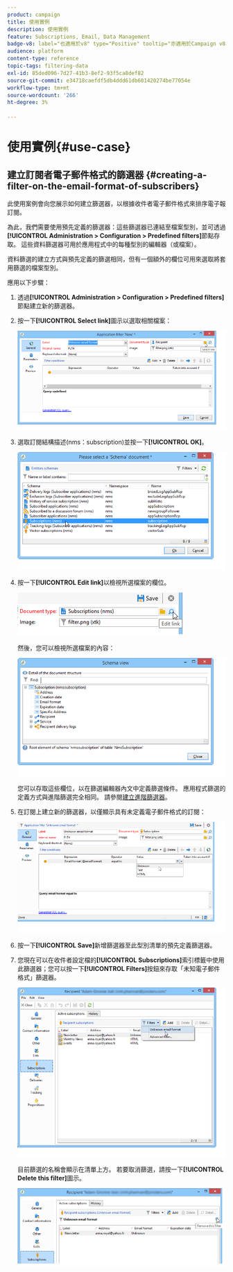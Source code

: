 ```yaml
---
product: campaign
title: 使用實例
description: 使用實例
feature: Subscriptions, Email, Data Management
badge-v8: label="也適用於v8" type="Positive" tooltip="亦適用於Campaign v8"
audience: platform
content-type: reference
topic-tags: filtering-data
exl-id: 85ded096-7d27-41b3-8ef2-93f5ca8def82
source-git-commit: e34718caefdf5db4ddd61db601420274be77054e
workflow-type: tm+mt
source-wordcount: '266'
ht-degree: 3%

---
```


# 使用實例{#use-case}



## 建立訂閱者電子郵件格式的篩選器 {#creating-a-filter-on-the-email-format-of-subscribers}

此使用案例會向您展示如何建立篩選器，以根據收件者電子郵件格式來排序電子報訂閱。

為此，我們需要使用預先定義的篩選器：這些篩選器已連結至檔案型別，並可透過&#x200B;**[!UICONTROL Administration > Configuration > Predefined filters]**&#x200B;節點存取。 這些資料篩選器可用於應用程式中的每種型別的編輯器（或檔案）。

資料篩選的建立方式與預先定義的篩選相同，但有一個額外的欄位可用來選取將套用篩選的檔案型別。

應用以下步驟：

1. 透過&#x200B;**[!UICONTROL Administration > Configuration > Predefined filters]**&#x200B;節點建立新的篩選器。
1. 按一下&#x200B;**[!UICONTROL Select link]**&#x200B;圖示以選取相關檔案：

   ![](assets/s_ncs_user_filter_choose_schema.png)

1. 選取訂閱結構描述(nms：subscription)並按一下&#x200B;**[!UICONTROL OK]**。

   ![](assets/s_ncs_user_filter_select_schema.png)

1. 按一下&#x200B;**[!UICONTROL Edit link]**&#x200B;以檢視所選檔案的欄位。

   ![](assets/s_ncs_user_filter_edit_schema.png)

   然後，您可以檢視所選檔案的內容：

   ![](assets/s_ncs_user_filter_view_schema.png)

   您可以存取這些欄位，以在篩選編輯器內文中定義篩選條件。 應用程式篩選的定義方式與進階篩選完全相同。 請參閱[建立進階篩選器](../../platform/using/creating-filters.md#creating-an-advanced-filter)。

1. 在訂閱上建立新的篩選器，以僅顯示具有未定義電子郵件格式的訂閱：

   ![](assets/s_ncs_user_filter_parameters.png)

1. 按一下&#x200B;**[!UICONTROL Save]**&#x200B;新增篩選器至此型別清單的預先定義篩選器。
1. 您現在可以在收件者設定檔的&#x200B;**[!UICONTROL Subscriptions]**&#x200B;索引標籤中使用此篩選器；您可以按一下&#x200B;**[!UICONTROL Filters]**&#x200B;按鈕來存取「未知電子郵件格式」篩選器。

   ![](assets/s_ncs_user_filter_on_events.png)

   目前篩選的名稱會顯示在清單上方。 若要取消篩選，請按一下&#x200B;**[!UICONTROL Delete this filter]**&#x200B;圖示。

   ![](assets/s_ncs_user_filter_on_subscriptions.png)
